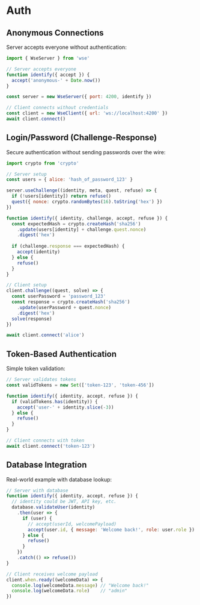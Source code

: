 # Auth

## Anonymous Connections

Server accepts everyone without authentication:

```javascript
import { WseServer } from 'wse'

// Server accepts everyone
function identify({ accept }) {
  accept('anonymous-' + Date.now())
}

const server = new WseServer({ port: 4200, identify })

// Client connects without credentials
const client = new WseClient({ url: 'ws://localhost:4200' })
await client.connect()
```

## Login/Password (Challenge-Response)

Secure authentication without sending passwords over the wire:

```javascript
import crypto from 'crypto'

// Server setup
const users = { alice: 'hash_of_password_123' }

server.useChallenge((identity, meta, quest, refuse) => {
  if (!users[identity]) return refuse()
  quest({ nonce: crypto.randomBytes(16).toString('hex') })
})

function identify({ identity, challenge, accept, refuse }) {
  const expectedHash = crypto.createHash('sha256')
    .update(users[identity] + challenge.quest.nonce)
    .digest('hex')
  
  if (challenge.response === expectedHash) {
    accept(identity)
  } else {
    refuse()
  }
}

// Client setup
client.challenge((quest, solve) => {
  const userPassword = 'password_123'
  const response = crypto.createHash('sha256')
    .update(userPassword + quest.nonce)
    .digest('hex')
  solve(response)
})

await client.connect('alice')
```

## Token-Based Authentication

Simple token validation:

```javascript
// Server validates tokens
const validTokens = new Set(['token-123', 'token-456'])

function identify({ identity, accept, refuse }) {
  if (validTokens.has(identity)) {
    accept('user-' + identity.slice(-3))
  } else {
    refuse()
  }
}

// Client connects with token
await client.connect('token-123')
```

## Database Integration

Real-world example with database lookup:

```javascript
// Server with database
function identify({ identity, accept, refuse }) {
  // identity could be JWT, API key, etc.
  database.validateUser(identity)
    .then(user => {
      if (user) {
        // accept(userId, welcomePayload)
        accept(user.id, { message: 'Welcome back!', role: user.role })
      } else {
        refuse()
      }
    })
    .catch(() => refuse())
}

// Client receives welcome payload
client.when.ready((welcomeData) => {
  console.log(welcomeData.message) // "Welcome back!"
  console.log(welcomeData.role)    // "admin"
})
``` 
